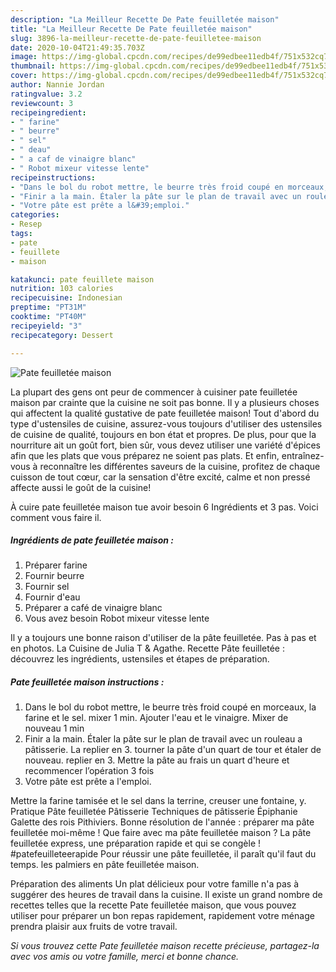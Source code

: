 ```yaml
---
description: "La Meilleur Recette De Pate feuilletée maison"
title: "La Meilleur Recette De Pate feuilletée maison"
slug: 3896-la-meilleur-recette-de-pate-feuilletee-maison
date: 2020-10-04T21:49:35.703Z
image: https://img-global.cpcdn.com/recipes/de99edbee11edb4f/751x532cq70/pate-feuilletee-maison-photo-principale-de-la-recette.jpg
thumbnail: https://img-global.cpcdn.com/recipes/de99edbee11edb4f/751x532cq70/pate-feuilletee-maison-photo-principale-de-la-recette.jpg
cover: https://img-global.cpcdn.com/recipes/de99edbee11edb4f/751x532cq70/pate-feuilletee-maison-photo-principale-de-la-recette.jpg
author: Nannie Jordan
ratingvalue: 3.2
reviewcount: 3
recipeingredient:
- " farine"
- " beurre"
- " sel"
- " deau"
- " a caf de vinaigre blanc"
- " Robot mixeur vitesse lente"
recipeinstructions:
- "Dans le bol du robot mettre, le beurre très froid coupé en morceaux, la farine et le sel. mixer 1 min. Ajouter l&#39;eau et le vinaigre. Mixer de nouveau 1 min"
- "Finir a la main. Étaler la pâte sur le plan de travail avec un rouleau a pâtisserie. La replier en 3. tourner la pâte d&#39;un quart de tour et étaler de nouveau. replier en 3. Mettre la pâte au frais un quart d&#39;heure et recommencer l’opération 3 fois"
- "Votre pâte est prête a l&#39;emploi."
categories:
- Resep
tags:
- pate
- feuillete
- maison

katakunci: pate feuillete maison 
nutrition: 103 calories
recipecuisine: Indonesian
preptime: "PT31M"
cooktime: "PT40M"
recipeyield: "3"
recipecategory: Dessert

---
```



![Pate feuilletée maison](https://img-global.cpcdn.com/recipes/de99edbee11edb4f/751x532cq70/pate-feuilletee-maison-photo-principale-de-la-recette.jpg)

La plupart des gens ont peur de commencer à cuisiner pate feuilletée maison par crainte que la cuisine ne soit pas bonne. Il y a plusieurs choses qui affectent la qualité gustative de pate feuilletée maison! Tout d'abord du type d'ustensiles de cuisine, assurez-vous toujours d'utiliser des ustensiles de cuisine de qualité, toujours en bon état et propres. De plus, pour que la nourriture ait un goût fort, bien sûr, vous devez utiliser une variété d'épices afin que les plats que vous préparez ne soient pas plats. Et enfin, entraînez-vous à reconnaître les différentes saveurs de la cuisine, profitez de chaque cuisson de tout cœur, car la sensation d'être excité, calme et non pressé affecte aussi le goût de la cuisine!

<!--inarticleads1-->

À cuire pate feuilletée maison tue avoir besoin 6 Ingrédients et 3 pas. Voici comment vous faire il.

##### Ingrédients de pate feuilletée maison :

1. Préparer  farine
1. Fournir  beurre
1. Fournir  sel
1. Fournir  d&#39;eau
1. Préparer  a café de vinaigre blanc
1. Vous avez besoin  Robot mixeur vitesse lente


Il y a toujours une bonne raison d&#39;utiliser de la pâte feuilletée. Pas à pas et en photos. La Cuisine de Julia T &amp; Agathe. Recette Pâte feuilletée : découvrez les ingrédients, ustensiles et étapes de préparation. 

<!--inarticleads2-->

##### Pate feuilletée maison instructions :

1. Dans le bol du robot mettre, le beurre très froid coupé en morceaux, la farine et le sel. mixer 1 min. Ajouter l&#39;eau et le vinaigre. Mixer de nouveau 1 min
1. Finir a la main. Étaler la pâte sur le plan de travail avec un rouleau a pâtisserie. La replier en 3. tourner la pâte d&#39;un quart de tour et étaler de nouveau. replier en 3. Mettre la pâte au frais un quart d&#39;heure et recommencer l’opération 3 fois
1. Votre pâte est prête a l&#39;emploi.


Mettre la farine tamisée et le sel dans la terrine, creuser une fontaine, y. Pratique Pâte feuilletée Pâtisserie Techniques de pâtisserie Épiphanie Galette des rois Pithiviers. Bonne résolution de l&#39;année : préparer ma pâte feuilletée moi-même ! Que faire avec ma pâte feuilletée maison ? La pâte feuilletée express, une préparation rapide et qui se congèle ! #patefeuilleteerapide Pour réussir une pâte feuilletée, il paraît qu&#39;il faut du temps. les palmiers en pâte feuilletée maison. 

<!--inarticleads1-->

<p>
Préparation des aliments Un plat délicieux pour votre famille n'a pas à suggérer des heures de travail dans la cuisine. Il existe un grand nombre de recettes telles que la recette Pate feuilletée maison, que vous pouvez utiliser pour préparer un bon repas rapidement, rapidement votre ménage prendra plaisir aux fruits de votre travail.
</p>

<p>
<i>Si vous trouvez cette Pate feuilletée maison recette précieuse, partagez-la avec vos amis ou votre famille, merci et bonne chance.</i>
</p>
